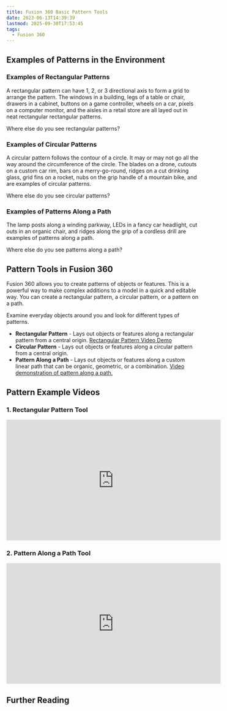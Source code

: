 ```yaml
---
title: Fusion 360 Basic Pattern Tools
date: 2023-06-13T14:39:39
lastmod: 2025-09-30T17:53:45
tags:
  - Fusion 360
---
```


## Examples of Patterns in the Environment

### Examples of Rectangular Patterns

A rectangular pattern can have 1, 2, or 3 directional axis to form a grid to arrange the pattern. The windows in a building, legs of a table or chair, drawers in a cabinet, buttons on a game controller, wheels on a car, pixels on a computer monitor, and the aisles in a retail store are all layed out in neat rectangular rectangular patterns.

Where else do you see rectangular patterns?

### Examples of Circular Patterns

A circular pattern follows the contour of a circle. It may or may not go all the way around the circumference of the circle. The blades on a drone, cutouts on a custom car rim, bars on a merry-go-round, ridges on a cut drinking glass, grid fins on a rocket, nubs on the grip handle of a mountain bike, and are examples of circular patterns.

Where else do you see circular patterns?

### Examples of Patterns Along a Path

The lamp posts along a winding parkway, LEDs in a fancy car headlight, cut outs in an organic chair, and ridges along the grip of a cordless drill are examples of patterns along a path.

Where else do you see patterns along a path?

## Pattern Tools in Fusion 360

Fusion 360 allows you to create patterns of objects or features. This is a powerful way to make complex additions to a model in a quick and editable way. You can create a rectangular pattern, a circular pattern, or a pattern on a path.

Examine everyday objects around you and look for different types of patterns.

- **Rectangular Pattern** - Lays out objects or features along a rectangular pattern from a central origin. [Rectangular Pattern Video Demo](https://youtu.be/Y0nYNZvL0EA)
- **Circular Pattern** - Lays out objects or features along a circular pattern from a central origin.
- **Pattern Along a Path** - Lays out objects or features along a custom linear path that can be organic, geometric, or a combination. [Video demonstration of pattern along a path.](https://youtu.be/9xit7JRPQ0A)

## Pattern Example Videos

<div class="video-grid">

<div class="video-card">

### 1. Rectangular Pattern Tool

<div class="iframe-16-9-container"><iframe class="youTubeIframe" width="560" height="315" src="https://www.youtube.com/embed/Y0nYNZvL0EA?rel=0" title="YouTube video player" frameborder="0" allow="accelerometer; autoplay; clipboard-write; encrypted-media; gyroscope; picture-in-picture; web-share" referrerpolicy="strict-origin-when-cross-origin" allowfullscreen></iframe>
</div>
</div>

<div class="video-card">

### 2. Pattern Along a Path Tool

<div class="iframe-16-9-container"><iframe class="youTubeIframe" width="560" height="315" src="https://www.youtube.com/embed/9xit7JRPQ0A?rel=0" title="YouTube video player" frameborder="0" allow="accelerometer; autoplay; clipboard-write; encrypted-media; gyroscope; picture-in-picture; web-share" referrerpolicy="strict-origin-when-cross-origin" allowfullscreen></iframe>
</div>
</div>

</div>

## Further Reading
